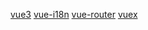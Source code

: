 [vue3](https://v3.vuejs.org/)
[vue-i18n](https://vue-i18n.intlify.dev/)
[vue-router](https://next.router.vuejs.org/)
[vuex](https://next.vuex.vuejs.org/)
